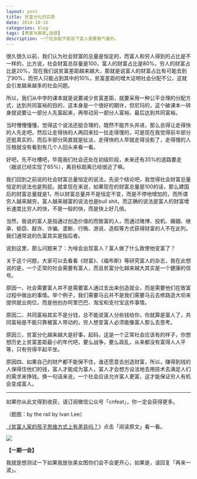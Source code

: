```yaml
---
layout: post
title: 贫富分化的实质
date: 2014-10-16
categories: blog
tags: [黑客与画家,选择]
description: 一个社会能不能容下富人是要看气量的。
---
```



很久很久以前，我们认为社会财富的总量是恒定的，而富人和穷人得到的占比是不一样的，比方说，社会财富总存量是100，富人的财富占比是80%，穷人的财富占比是20%，现在我们说贫富差距越来越大，那就是说富人的财富占比有可能去到了90%，而穷人只能占到其中的10%，贫富差距的增大证明社会分配不公，这就会引发越来越多的社会问题。

所以，我们从中学的课本就是说要减少贫富差距，就要采用一种公平合理的分配方式，达到共同富裕的目的，这本身是一个很好的期许，但尼玛的，这个破课本一转身就说要让一部分人先富起来，再带动另一部分人富裕，最后达到共同富裕。

当时懵懵懂懂，觉得这个说法还挺合理的，既然不能齐头并进，那么总得让走得快的人先走吧，然后让走得快的人再回来拉一拉走得慢的，可是现在我觉得前半部分还挺真实的，而后半部分简直就是扯淡，走得快的人早就走得没影了，走得慢的人压根就没有看到有几个人回头来看一看。

好吧，先不吐槽吧，毕竟我们社会还处在初级阶段，未来还有35%的道路要走（据说已经实现了65%），离目标距离已经很近了嘛。

我们回到之前说的社会财富总量恒定的说法，先说个结论吧，我觉得社会财富总量恒定的说法也是狗屁。就拿现在来说，如果现在的财富总量是100的话，那么建国后的财富总量就是1，所以财富总量并不是恒定不变，而是不停地增加的，而所谓穷人越来越穷，富人越来越富的说法也是bull shit，而正确的说法是富人的财富增长速度比穷人的快，不是一般的快，而是快上好几倍。

当然，我说的富人是指通过创造价值的而致富的人，而通过赌博、投机、婚姻、继承、偷窃、敲诈、诈骗、垄断、行贿、游说、造假等方式获得财富的人不在此列，我们通常说的仇富其实是指后者。

说到这里，那么问题来了：为啥会出现富人？富人做了什么致使他变富了？

关于这个问题，大家可以去看看《财富》、《福布斯》等研究富人的杂志，我在此想说的是，一个正常的社会需要有富人，而且贫富分化越来越大其实是一个健康的信号。

原因一、社会需要富人并不是需要富人通过支出来创造就业，而是需要他们在致富过程中做出的事情。举个例子，我们需要马云并不是我们需要马云去修路造大坝来提供就业岗位，而是他创办阿里巴巴、淘宝和支付宝这件事情。

原因二、共同富裕其实不是分钱，总不能说富人分些钱给你，你就算是富人了，共同富裕是不能只靠被富人带动的，穷人想变富人必须能像富人那么去思考。

原因三、贫富分化越来越大是好事，起码，这是一个正常社会应该有的样子，你想想历史上贫富差距最小的年代吧，要么战争，要么政乱，从来都没有富得人人平等，只有穷得平起平坐。

原因四、如果自己的财产都不能保不住，谁还愿意去创造财富，所以，赚得到钱的人保得住他们的钱，富人才能成为富人，富人才会想方设法地去用技术去满足人们的需求来挣钱。换一句话来说，一个社会应该允许富人更富，这才能保证穷人有机会变成富人。



----

如果你从此文得到收获，请订阅微信公众号「cnfeat」，你一定会获得更多。

（题图：by the rail by Ivan Lee）

[《贫富人家的孩子思维方式上有差异吗？](http://www.zhihu.com/question/20785337)》点击「阅读原文」看一看。

![](http://cnfeat.qiniudn.com/signitrue-2014-09-28.jpg)

**【一期一会】**


我就是想测试一下如果我放张美女图你们会不会更开心，如果是，请回复「再来一波」。
